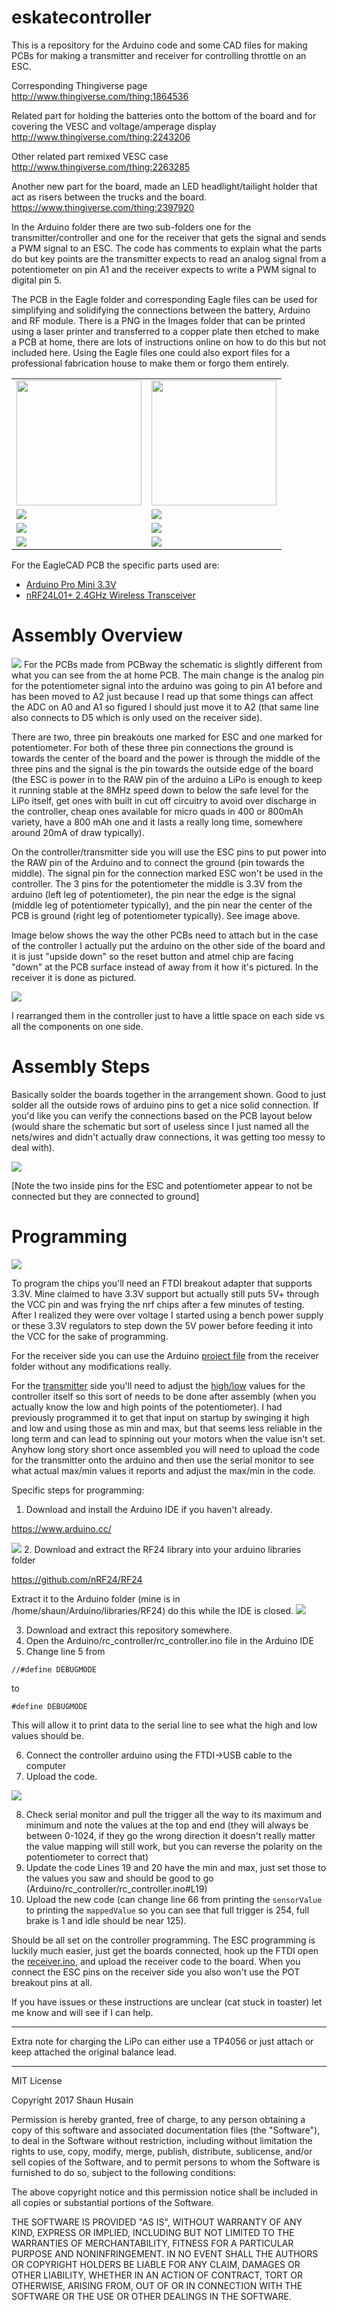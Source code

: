 # eskatecontroller

This is a repository for the Arduino code and some CAD files for making PCBs for making a transmitter and receiver
for controlling throttle on an ESC.

Corresponding Thingiverse page http://www.thingiverse.com/thing:1864536

Related part for holding the batteries onto the bottom of the board and for covering the VESC and voltage/amperage display http://www.thingiverse.com/thing:2243206

Other related part remixed VESC case
http://www.thingiverse.com/thing:2263285

Another new part for the board, made an LED headlight/tailight holder that act as risers between the trucks and the board.
https://www.thingiverse.com/thing:2397920

In the Arduino folder there are two sub-folders one for the transmitter/controller and one for the receiver that gets the signal
and sends a PWM signal to an ESC.  The code has comments to explain what the parts do but key points are the transmitter expects
to read an analog signal from a potentiometer on pin A1 and the receiver expects to write a PWM signal to digital pin 5.

The PCB in the Eagle folder and corresponding Eagle files can be used for simplifying and solidifying the connections between
the battery, Arduino and RF module.  There is a PNG in the Images folder that can be printed using a laser printer and transferred
to a copper plate then etched to make a PCB at home, there are lots of instructions online on how to do this but not included
here.  Using the Eagle files one could also export files for a professional fabrication house to make them or forgo them
entirely.

<table>
<tr>
<td style="text-align:center">
<img src="Images/pcb.png" width="200px"/>
</td>
<td style="text-align:center">
<img src="Images/pcbcolor.png" width="200px"/>
</td>
</tr>
<tr>
<td>
<img src="Images/IMG_20170416_163019.jpg"/>
</td>
<td>
<img src="Images/IMG_20170416_162953.jpg"/>
</td>
</tr>
<tr>
<td>
<img src="Images/IMG_20170420_181015.jpg"/>
</td>
<td>
<img src="Images/IMG_20170420_203645.jpg"/>
</td>
</tr>
<tr>
<td>
<img src="Images/IMG_20170420_202947.jpg"/>
</td>
<td>
<img src="Images/IMG_20170420_203124.jpg"/>
</td>
</tr>
</table>

For the EagleCAD PCB the specific parts used are:

  - [Arduino Pro Mini 3.3V](https://www.amazon.com/Diymall-Atmega328-Atmega328p-Arduino-Esp8266/dp/B00NWF2DAU/)
  - [nRF24L01+ 2.4GHz Wireless Transceiver](https://www.amazon.com/gp/product/B00E594ZX0/)


# Assembly Overview
<img src="Images/IMG_20170711_200209.jpg"/>
For the PCBs made from PCBway the schematic is slightly different from what you can see from the at home PCB.  The main change is the analog pin for the potentiometer signal into the arduino was going to pin A1 before and has been moved to A2 just because I read up that some things can affect the ADC on A0 and A1 so figured I should just move it to A2 (that same line also connects to D5 which is only used on the receiver side).

There are two, three pin breakouts one marked for ESC and one marked for potentiometer.  For both of these three pin connections the ground is towards the center of the board and the power is through the middle of the three pins and the signal is the pin towards the outside edge of the board (the ESC is power in to the RAW pin of the arduino a LiPo is enough to keep it running stable at the 8MHz speed down to below the safe level for the LiPo itself, get ones with built in cut off circuitry to avoid over discharge in the controller, cheap ones available for micro quads in 400 or 800mAh variety, have a 800 mAh one and it lasts a really long time, somewhere around 20mA of draw typically).

On the controller/transmitter side you will use the ESC pins to put power into the RAW pin of the Arduino and to connect the ground (pin towards the middle).  The signal pin for the connection marked ESC won't be used in the controller.  The 3 pins for the potentiometer the middle is 3.3V from the arduino (left leg of potentiometer), the pin near the edge is the signal (middle leg of potentiometer typically), and the pin near the center of the PCB is ground (right leg of potentiometer typically). See image above.

Image below shows the way the other PCBs need to attach but in the case of the controller I actually put the arduino on the other side of the board and it is just "upside down" so the reset button and atmel chip are facing "down" at the PCB surface instead of away from it how it's pictured.  In the receiver it is done as pictured.

<img src="Images/IMG_20170711_200355.jpg"/>

I rearranged them in the controller just to have a little space on each side vs all the components on one side.

# Assembly Steps
Basically solder the boards together in the arrangement shown.  Good to just solder all the outside rows of arduino pins to get a nice solid connection.  If you'd like you can verify the connections based on the PCB layout below (would share the schematic but sort of useless since I just named all the nets/wires and didn't actually draw connections, it was getting too messy to deal with).

<img src="Images/pcbway.png"/>

[Note the two inside pins for the ESC and potentiometer appear to not be connected but they are connected to ground]



# Programming
<img src="Images/IMG_20170711_200600.jpg"/>

To program the chips you'll need an FTDI breakout adapter that supports 3.3V.  Mine claimed to have 3.3V support but actually still puts 5V+ through the VCC pin and was frying the nrf chips after a few minutes of testing.  After I realized they were over voltage I started using a bench power supply or these 3.3V regulators to step down the 5V power before feeding it into the VCC for the sake of programming.

For the receiver side you can use the Arduino [project file](Arduino/rc_receiver/rc_receiver.ino) from the receiver folder without any modifications really.

For the [transmitter](Arduino/rc_controller/rc_controller.ino) side you'll need to adjust the [high/low](Arduino/rc_controller/rc_controller.ino#L19) values for the controller itself so this sort of needs to be done after assembly (when you actually know the low and high points of the potentiometer).  I had previously programmed it to get that input on startup by swinging it high and low and using those as min and max, but that seems less reliable in the long term and can lead to spinning out your motors when the value isn't set.  Anyhow long story short once assembled you will need to upload the code for the transmitter onto the arduino and then use the serial monitor to see what actual max/min values it reports and adjust the max/min in the code.

Specific steps for programming:

1. Download and install the Arduino IDE if you haven't already.

  https://www.arduino.cc/

  <img src="Images/arduino.png"/>
2. Download and extract the RF24 library into your arduino libraries folder

  https://github.com/nRF24/RF24

  Extract it to the Arduino folder (mine is in /home/shaun/Arduino/libraries/RF24) do this while the IDE is closed.
  <img src="Images/rf24.png"/>

3.  Download and extract this repository somewhere.
4.  Open the Arduino/rc_controller/rc_controller.ino file in the Arduino IDE
5.  Change line 5 from

`//#define DEBUGMODE`

to

`#define DEBUGMODE`

This will allow it to print data to the serial line to see what the high and low values should be.

6.  Connect the controller arduino using the FTDI->USB cable to the computer
7.  Upload the code.

<img src="Images/arduinoupload.png"/>

8.  Check serial monitor and pull the trigger all the way to its maximum and minimum and note the values at the top and end (they will always be between 0-1024, if they go the wrong direction it doesn't really matter the value mapping will still work, but you can reverse the polarity on the potentiometer to correct that)
9.  Update the code  Lines 19 and 20 have the min and max, just set those to the values you saw and should be good to go (Arduino/rc_controller/rc_controller.ino#L19)
10. Upload the new code (can change line 66 from printing the `sensorValue` to printing the `mappedValue` so you can see that full trigger is 254, full brake is 1 and idle should be near 125).

Should be all set on the controller programming.  The ESC programming is luckily much easier, just get the boards connected, hook up the FTDI open the [receiver.ino](Arduino/rc_receiver/rc_receiver.ino), and upload the receiver code to the board.  When you connect the ESC pins on the receiver side you also won't use the POT breakout pins at all.

If you have issues or these instructions are unclear (cat stuck in toaster) let me know and will see if I can help.

---

Extra note for charging the LiPo can either use a TP4056 or just attach or keep attached the original balance lead.

---

MIT License

Copyright 2017 Shaun Husain

Permission is hereby granted, free of charge, to any person obtaining a copy of this software and associated documentation files (the "Software"), to deal in the Software without restriction, including without limitation the rights to use, copy, modify, merge, publish, distribute, sublicense, and/or sell copies of the Software, and to permit persons to whom the Software is furnished to do so, subject to the following conditions:

The above copyright notice and this permission notice shall be included in all copies or substantial portions of the Software.

THE SOFTWARE IS PROVIDED "AS IS", WITHOUT WARRANTY OF ANY KIND, EXPRESS OR IMPLIED, INCLUDING BUT NOT LIMITED TO THE WARRANTIES OF MERCHANTABILITY, FITNESS FOR A PARTICULAR PURPOSE AND NONINFRINGEMENT. IN NO EVENT SHALL THE AUTHORS OR COPYRIGHT HOLDERS BE LIABLE FOR ANY CLAIM, DAMAGES OR OTHER LIABILITY, WHETHER IN AN ACTION OF CONTRACT, TORT OR OTHERWISE, ARISING FROM, OUT OF OR IN CONNECTION WITH THE SOFTWARE OR THE USE OR OTHER DEALINGS IN THE SOFTWARE.
